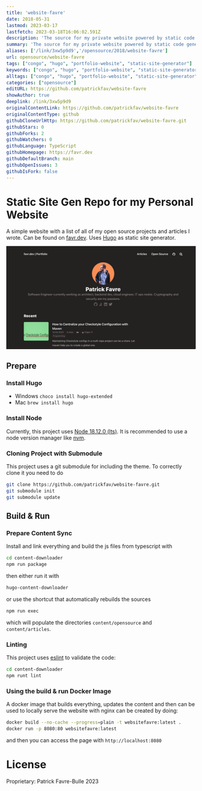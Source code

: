 ```yaml
---
title: 'website-favre'
date: 2018-05-31
lastmod: 2023-03-17
lastfetch: 2023-03-18T16:06:02.591Z
description: 'The source for my private website powered by static code generators.'
summary: 'The source for my private website powered by static code generators.'
aliases: ['/link/3xw5p9d9','/opensource/2018/website-favre']
url: opensource/website-favre
tags: ["congo", "hugo", "portfolio-website", "static-site-generator"]
keywords: ["congo", "hugo", "portfolio-website", "static-site-generator", "tailwindcss", "website-performance"]
alltags: ["congo", "hugo", "portfolio-website", "static-site-generator", "tailwindcss", "website-performance", "github", "TypeScript"]
categories: ["opensource"]
editURL: https://github.com/patrickfav/website-favre
showAuthor: true
deeplink: /link/3xw5p9d9
originalContentLink: https://github.com/patrickfav/website-favre
originalContentType: github
githubCloneUrlHttp: https://github.com/patrickfav/website-favre.git
githubStars: 0
githubForks: 2
githubWatchers: 0
githubLanguage: TypeScript
githubHomepage: https://favr.dev
githubDefaultBranch: main
githubOpenIssues: 3
githubIsFork: false
---
```

# Static Site Gen Repo for my Personal Website

A simple website with a list of all of my open source projects and articles I wrote. Can be found on [favr.dev](https://favr.dev). Uses [Hugo](https://gohugo.io/) as static site generator.

[](https://github.com/patrickfav/website-favre/actions)
[](https://github.com/patrickfav/website-favre/actions)
[](https://sonarcloud.io/summary/new_code?id=patrickfav_website-favre)
[](https://sonarcloud.io/summary/new_code?id=patrickfav_website-favre)
[](https://sonarcloud.io/summary/new_code?id=patrickfav_website-favre)

![Screenshot Website](gh_c99eb45c362a1585934c8ef0.png)

## Prepare

### Install Hugo

* Windows `choco install hugo-extended`
* Mac `brew install hugo`

### Install Node

Currently, this project uses [Node 18.12.0 (lts)](https://nodejs.org/es/blog/release/v18.12.0). It is recommended to use
a node version manager like [nvm](https://github.com/nvm-sh/nvm).

### Cloning Project with Submodule

This project uses a git submodule for including the theme. To correctly clone it you need to do

```bash
git clone https://github.com/patrickfav/website-favre.git
git submodule init
git submodule update
```

## Build & Run

### Prepare Content Sync

Install and link everything and build the js files from typescript with

```bash
cd content-downloader
npm run package
```

then either run it with

```bash
hugo-content-downloader
```

or use the shortcut that automatically rebuilds the sources

```bash
npm run exec
```

which will populate the directories `content/opensource` and `content/articles`.

### Linting

This project uses [eslint](https://eslint.org/) to validate the code:

```bash
cd content-downloader
npm runt lint
```

### Using the build & run Docker Image

A docker image that builds everything, updates the content and then can be used to locally serve the website with nginx can be created by doing:

```bash
docker build --no-cache --progress=plain -t websitefavre:latest .
docker run -p 8080:80 websitefavre:latest
```

and then you can access the page with `http://localhost:8080`

# License

Proprietary: Patrick Favre-Bulle 2023
